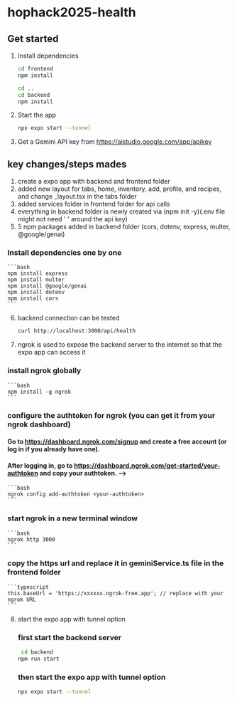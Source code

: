# hophack2025-health

## Get started

1. Install dependencies

   ```bash
   cd frontend
   npm install
   ```

   ```bash
   cd ..
   cd backend
   npm install
   ```

2. Start the app

   ```bash
   npx expo start --tunnel
   ```
3. Get a Gemini API key from https://aistudio.google.com/app/apikey


## key changes/steps mades

1. create a expo app with backend and frontend folder
2. added new layout for tabs, home, inventory, add, profile, and recipes, and change _layout.tsx in the tabs folder
3. added services folder in frontend folder for api calls
4. everything in backend folder is newly created via (npm init -y)(.env file might not need ' ' around the api key)
5. 5 npm packages added in backend folder (cors, dotenv, express, multer, @google/genai)
  ### Install dependencies one by one
    ```bash
    npm install express
    npm install multer
    npm install @google/genai
    npm install dotenv
    npm install cors
    ```
6. backend connection can be tested 
    ```bash
    curl http://localhost:3000/api/health
    ```
7. ngrok is used to expose the backend server to the internet so that the expo app can access it
### install ngrok globally
    ```bash
    npm install -g ngrok
    ```
### configure the authtoken for ngrok (you can get it from your ngrok dashboard) 

  #### Go to https://dashboard.ngrok.com/signup and create a free account (or log in if you already have one).

  #### After logging in, go to https://dashboard.ngrok.com/get-started/your-authtoken and copy your authtoken. -->
    ```bash
    ngrok config add-authtoken <your-authtoken>
    ```

### start ngrok in a new terminal window

    ```bash
    ngrok http 3000
    ```
### copy the https url and replace it in geminiService.ts file in the frontend folder
    ```typescript
    this.baseUrl = 'https://xxxxxx.ngrok-free.app'; // replace with your ngrok URL
    ```

8. start the expo app with tunnel option
    ### first start the backend server
    ```bash
     cd backend
    npm run start
    ```
    ### then start the expo app with tunnel option
    ```bash
    npx expo start --tunnel
    ```



<!-- ## Setup & Usage Guide for Connecting Backend and Frontend (Curtis Changes)

### 1. Prerequisites
- Node.js (v20+ recommended)
- npm
- Expo Go app (for mobile testing)
- [ngrok](https://ngrok.com/) (for tunneling backend)
- Google Gemini API key (add to `backend/.env` as `GEMINI_API_KEY=...`)

### 2. Backend Setup
1. Install dependencies:
   ```sh
   cd backend
   npm install
   ```
2. Add your Gemini API key to `backend/.env`:
   ```
   GEMINI_API_KEY=your-google-gemini-api-key
   PORT=3000
   ```
3. Start the backend server:
   ```sh
   node server.js
   ```

### 3. Expose Backend with ngrok
1. In a new terminal, run:
   ```sh
   ngrok http 3000
   ```
2. Copy the HTTPS forwarding URL (e.g., `https://xxxxxx.ngrok-free.app`).

### 4. Frontend Setup
1. Install dependencies:
   ```sh
   cd frontend
   npm install
   ```
2. In `frontend/services/geminiService.ts`, set the backend URL to your ngrok HTTPS link:
   ```typescript
   this.baseUrl = 'https://xxxxxx.ngrok-free.app';
   ```
3. Start the Expo frontend:
   ```sh
   npx expo start --tunnel
   ```
4. Open the Expo Go app on your mobile device and scan the QR code.

### 5. Usage
- Use the app to select or take photos.
- Tap "Analyze with AI" to send images to the backend and get Gemini-powered analysis.

### 6. Troubleshooting
- **Network errors:** Make sure your frontend uses the ngrok HTTPS URL, not localhost.
- **500 errors:** Check backend logs for Gemini API errors or model name issues.
- **Module errors:** Ensure you have installed `@google/generative-ai` in the backend.

### 7. Notes
- The backend uses Express, Multer for image upload, and Google Gemini for AI analysis.
- The frontend uses Expo, React Native, and fetches results from the backend.
- You may need to update the model name in `server.js` if Google changes available models. -->